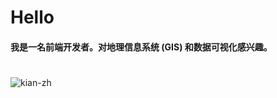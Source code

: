 # Hello
#### 我是一名前端开发者。对地理信息系统 (GIS) 和数据可视化感兴趣。<br/>
#

  <img src="https://github-readme-stats.vercel.app/api/top-langs/?username=kian-zh&layout=compact&langs_count=10&exclude_repo=NJU-Map-Projection-Course-Homework,7zhk.github.io" alt="kian-zh" />
